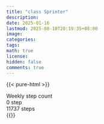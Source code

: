 ```yaml
---
title: "class Sprinter"
description: 
date: 2025-01-16
lastmod: 2025-08-10T20:19:35+08:00
image: 
categories: 
tags: 
math: true
license: 
hidden: false
comments: true
---
```

{{< pure-html >}}
<div class="chart-wrap vertical">
  <div class="title">Weekly step count</div>
  <div class="grid">
    <div class="bottom"> 0 step </div>
    <div class="bar" style="--bar-value:55%;" data-name="6487" title="08-04"></div>
    <div class="bar" style="--bar-value:100%;" data-name="11737" title="08-05"></div>
    <div class="bar" style="--bar-value:58%;" data-name="6812" title="08-06"></div>
    <div class="bar" style="--bar-value:68%;" data-name="7988" title="08-07"></div>
    <div class="bar" style="--bar-value:54%;" data-name="6388" title="08-08"></div>
    <div class="bar" style="--bar-value:40%;" data-name="4725" title="08-09"></div>
    <div class="bar" style="--bar-value:0%;" data-name="56" title="08-10"></div>
<div class="top"> 11737 steps </div>
  </div>
</div>
{{</ pure-html >}}